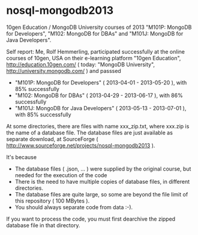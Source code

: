 # nosql-mongodb2013
10gen Education / MongoDB University courses of 2013 "M101P: MongoDB for Developers", "M102: MongoDB for DBAs" and "M101J: MongoDB for Java Developers".

Self report: Me, Rolf Hemmerling, participated successfully at the online courses of 10gen, USA on their e-learning platform  "10gen Education", http://education.10gen.com/  ( today: "MongoDB University", http://university.mongodb.com/ ) and passsed

- "M101P: MongoDB for Developers" ( 2013-04-01 - 2013-05-20 ), with 85% successfully
- "M102: MongoDB for DBAs" ( 2013-04-29 - 2013-06-17 ), with 86% successfully
- "M101J: MongoDB for Java Developers" ( 2013-05-13 - 2013-07-01 ), with 85% successfully

At some directories, there are files with name xxx_zip.txt, where xxx.zip is the name of a database file. The database files are just available as separate download, at SourceForge ( http://www.sourceforge.net/projects/nosql-mongodb2013 ).

It's because
- The database files ( .json, ... ) were supplied by the original course, but needed for the execution of the code
- There is the need to have multiple copies of database files, in different directories.
- The database files are quite large, so some are beyond the file limit of this repository ( 100 MBytes ).
- You should always separate code from data :-).

If you want to process the code, you must first dearchive the zipped database file in that directory. 
